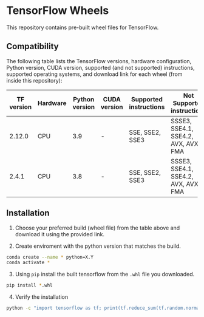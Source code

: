 # TensorFlow Wheels

This repository contains pre-built wheel files for TensorFlow.

## Compatibility

The following table lists the TensorFlow versions, hardware configuration, Python version, CUDA version, supported (and not supported) instructions, supported operating systems, and download link for each wheel (from inside this repository):

| TF version | Hardware | Python version | CUDA version | Supported instructions | Not Supported instructions | OS | Download link |
| ---------- | -------- | -------------- | ------------ | ---------------------- | -------------------------- | -- | ------------- |
| 2.12.0 | CPU | 3.9 | - | SSE, SSE2, SSE3 | SSSE3, SSE4.1, SSE4.2, AVX, AVX2, FMA | Ubuntu x86_64 18.04+ | [Download](https://github.com/miketheologitis/tensorflow-wheels/raw/main/wheels/2.12.0/py39/CPU/tensorflow-2.12.0-cp39-cp39-linux_x86_64.whl) |
| 2.4.1 | CPU | 3.8 | - | SSE, SSE2, SSE3 | SSSE3, SSE4.1, SSE4.2, AVX, AVX2, FMA | Ubuntu x86_64 18.04+ | [Download](https://github.com/miketheologitis/tensorflow-wheels/raw/main/wheels/2.4.1/py38/CPU/tensorflow-2.4.1-cp38-cp38-linux_x86_64.whl) |

## Installation

1. Choose your preferred build (wheel file) from the table above and download it using the provided link.

2. Create enviroment with the python version that matches the build.
```bash 
conda create --name * python=X.Y
conda activate *
```

3. Using `pip` install the built tensorflow from the `.whl` file you downloaded.
```bash 
pip install *.whl 
```

4. Verify the installation
```bash
python -c "import tensorflow as tf; print(tf.reduce_sum(tf.random.normal([1000, 1000])))"
```
